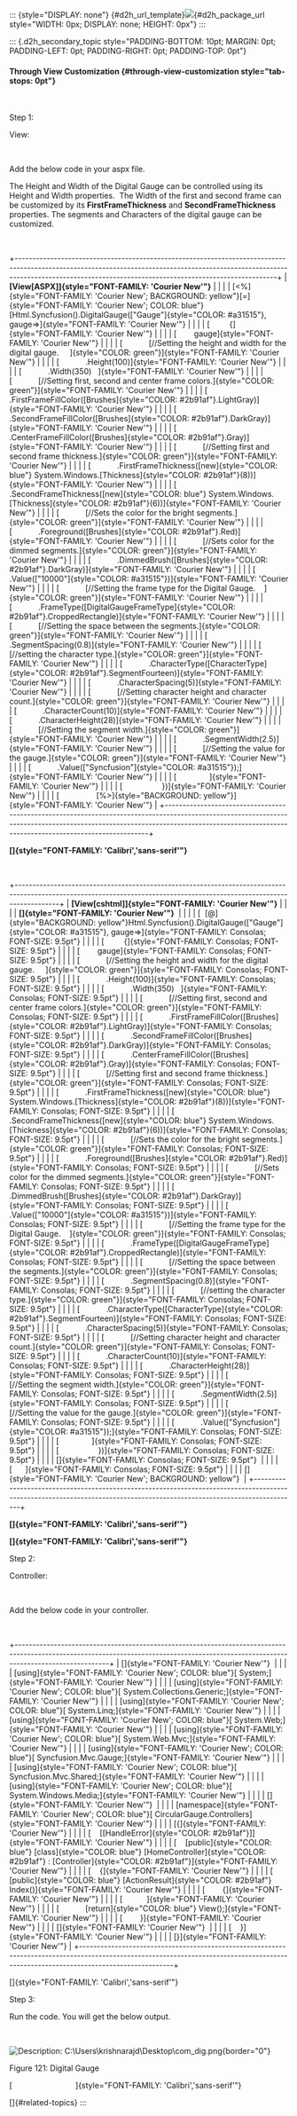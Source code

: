 ::: {style="DISPLAY: none"}
[](ms-xhelp:///?Id=d2h_url_template){#d2h_url_template}![](!package_url!){#d2h_package_url style="WIDTH: 0px; DISPLAY: none; HEIGHT: 0px"}
:::

::: {.d2h_secondary_topic style="PADDING-BOTTOM: 10pt; MARGIN: 0pt; PADDING-LEFT: 0pt; PADDING-RIGHT: 0pt; PADDING-TOP: 0pt"}
#### Through View Customization {#through-view-customization style="tab-stops: 0pt"}

 

Step 1:

View:

 

Add the below code in your aspx file.

The Height and Width of the Digital Gauge can be controlled using its Height and Width properties.  The Width of the first and second frame can be customized by its **FirstFrameThickness** and **SecondFrameThickness** properties. The segments and Characters of the digital gauge can be customized.

 

+-------------------------------------------------------------------------------------------------------------------------------------------------------------------------------------------------------------------------------------+
| **[View\[ASPX\]]{style="FONT-FAMILY: 'Courier New'"}**                                                                                                                                                                              |
|                                                                                                                                                                                                                                     |
| [\<%]{style="FONT-FAMILY: 'Courier New'; BACKGROUND: yellow"}[=]{style="FONT-FAMILY: 'Courier New'; COLOR: blue"}[Html.Syncfusion().DigitalGauge([\"Gauge\"]{style="COLOR: #a31515"}, gauge=\>]{style="FONT-FAMILY: 'Courier New'"} |
|                                                                                                                                                                                                                                     |
| [         {]{style="FONT-FAMILY: 'Courier New'"}                                                                                                                                                                                    |
|                                                                                                                                                                                                                                     |
| [        gauge]{style="FONT-FAMILY: 'Courier New'"}                                                                                                                                                                                 |
|                                                                                                                                                                                                                                     |
| [            [//Setting the height and width for the digital gauge.     ]{style="COLOR: green"}]{style="FONT-FAMILY: 'Courier New'"}                                                                                                |
|                                                                                                                                                                                                                                     |
| [            .Height(100)]{style="FONT-FAMILY: 'Courier New'"}                                                                                                                                                                      |
|                                                                                                                                                                                                                                     |
| [            .Width(350)   ]{style="FONT-FAMILY: 'Courier New'"}                                                                                                                                                                    |
|                                                                                                                                                                                                                                     |
| [            [//Setting first, second and center frame colors.]{style="COLOR: green"}]{style="FONT-FAMILY: 'Courier New'"}                                                                                                          |
|                                                                                                                                                                                                                                     |
| [            .FirstFrameFillColor([Brushes]{style="COLOR: #2b91af"}.LightGray)]{style="FONT-FAMILY: 'Courier New'"}                                                                                                                 |
|                                                                                                                                                                                                                                     |
| [            .SecondFrameFillColor([Brushes]{style="COLOR: #2b91af"}.DarkGray)]{style="FONT-FAMILY: 'Courier New'"}                                                                                                                 |
|                                                                                                                                                                                                                                     |
| [            .CenterFrameFillColor([Brushes]{style="COLOR: #2b91af"}.Gray)]{style="FONT-FAMILY: 'Courier New'"}                                                                                                                     |
|                                                                                                                                                                                                                                     |
| [            [//Setting first and second frame thickness.]{style="COLOR: green"}]{style="FONT-FAMILY: 'Courier New'"}                                                                                                               |
|                                                                                                                                                                                                                                     |
| [            .FirstFrameThickness([new]{style="COLOR: blue"} System.Windows.[Thickness]{style="COLOR: #2b91af"}(8))]{style="FONT-FAMILY: 'Courier New'"}                                                                            |
|                                                                                                                                                                                                                                     |
| [            .SecondFrameThickness([new]{style="COLOR: blue"} System.Windows.[Thickness]{style="COLOR: #2b91af"}(6))]{style="FONT-FAMILY: 'Courier New'"}                                                                           |
|                                                                                                                                                                                                                                     |
| [            [//Sets the color for the bright segments.]{style="COLOR: green"}]{style="FONT-FAMILY: 'Courier New'"}                                                                                                                 |
|                                                                                                                                                                                                                                     |
| [            .Foreground([Brushes]{style="COLOR: #2b91af"}.Red)]{style="FONT-FAMILY: 'Courier New'"}                                                                                                                                |
|                                                                                                                                                                                                                                     |
| [            [//Sets color for the dimmed segments.]{style="COLOR: green"}]{style="FONT-FAMILY: 'Courier New'"}                                                                                                                     |
|                                                                                                                                                                                                                                     |
| [            .DimmedBrush([Brushes]{style="COLOR: #2b91af"}.DarkGray)]{style="FONT-FAMILY: 'Courier New'"}                                                                                                                          |
|                                                                                                                                                                                                                                     |
| [            .Value([\"10000\"]{style="COLOR: #a31515"})]{style="FONT-FAMILY: 'Courier New'"}                                                                                                                                       |
|                                                                                                                                                                                                                                     |
| [            [//Setting the frame type for the Digital Gauge.    ]{style="COLOR: green"}]{style="FONT-FAMILY: 'Courier New'"}                                                                                                       |
|                                                                                                                                                                                                                                     |
| [            .FrameType([DigitalGaugeFrameType]{style="COLOR: #2b91af"}.CroppedRectangle)]{style="FONT-FAMILY: 'Courier New'"}                                                                                                      |
|                                                                                                                                                                                                                                     |
| [            [//Setting the space between the segments.]{style="COLOR: green"}]{style="FONT-FAMILY: 'Courier New'"}                                                                                                                 |
|                                                                                                                                                                                                                                     |
| [            .SegmentSpacing(0.8)]{style="FONT-FAMILY: 'Courier New'"}                                                                                                                                                              |
|                                                                                                                                                                                                                                     |
| [            [//setting the character type.]{style="COLOR: green"}]{style="FONT-FAMILY: 'Courier New'"}                                                                                                                             |
|                                                                                                                                                                                                                                     |
| [            .CharacterType([CharacterType]{style="COLOR: #2b91af"}.SegmentFourteen)]{style="FONT-FAMILY: 'Courier New'"}                                                                                                           |
|                                                                                                                                                                                                                                     |
| [            .CharacterSpacing(5)]{style="FONT-FAMILY: 'Courier New'"}                                                                                                                                                              |
|                                                                                                                                                                                                                                     |
| [            [//Setting character height and character count.]{style="COLOR: green"}]{style="FONT-FAMILY: 'Courier New'"}                                                                                                           |
|                                                                                                                                                                                                                                     |
| [            .CharacterCount(10)]{style="FONT-FAMILY: 'Courier New'"}                                                                                                                                                               |
|                                                                                                                                                                                                                                     |
| [            .CharacterHeight(28)]{style="FONT-FAMILY: 'Courier New'"}                                                                                                                                                              |
|                                                                                                                                                                                                                                     |
| [            [//Setting the segment width.]{style="COLOR: green"}]{style="FONT-FAMILY: 'Courier New'"}                                                                                                                              |
|                                                                                                                                                                                                                                     |
| [            .SegmentWidth(2.5)]{style="FONT-FAMILY: 'Courier New'"}                                                                                                                                                                |
|                                                                                                                                                                                                                                     |
| [            [//Setting the value for the gauge.]{style="COLOR: green"}]{style="FONT-FAMILY: 'Courier New'"}                                                                                                                        |
|                                                                                                                                                                                                                                     |
| [            .Value([\"Syncfusion\"]{style="COLOR: #a31515"});]{style="FONT-FAMILY: 'Courier New'"}                                                                                                                                 |
|                                                                                                                                                                                                                                     |
| [               ]{style="FONT-FAMILY: 'Courier New'"}                                                                                                                                                                               |
|                                                                                                                                                                                                                                     |
| [                  })]{style="FONT-FAMILY: 'Courier New'"}                                                                                                                                                                          |
|                                                                                                                                                                                                                                     |
| [                 [%\>]{style="BACKGROUND: yellow"}]{style="FONT-FAMILY: 'Courier New'"}                                                                                                                                            |
+-------------------------------------------------------------------------------------------------------------------------------------------------------------------------------------------------------------------------------------+

**[]{style="FONT-FAMILY: 'Calibri','sans-serif'"}** 

 

+------------------------------------------------------------------------------------------------------------------------------------------------------------------------+
| **[View\[cshtml\]]{style="FONT-FAMILY: 'Courier New'"}**                                                                                                               |
|                                                                                                                                                                        |
| **[]{style="FONT-FAMILY: 'Courier New'"}**                                                                                                                             |
|                                                                                                                                                                        |
| [  [@]{style="BACKGROUND: yellow"}Html.Syncfusion().DigitalGauge([\"Gauge\"]{style="COLOR: #a31515"}, gauge=\>]{style="FONT-FAMILY: Consolas; FONT-SIZE: 9.5pt"}       |
|                                                                                                                                                                        |
| [         {]{style="FONT-FAMILY: Consolas; FONT-SIZE: 9.5pt"}                                                                                                          |
|                                                                                                                                                                        |
| [        gauge]{style="FONT-FAMILY: Consolas; FONT-SIZE: 9.5pt"}                                                                                                       |
|                                                                                                                                                                        |
| [            [//Setting the height and width for the digital gauge.     ]{style="COLOR: green"}]{style="FONT-FAMILY: Consolas; FONT-SIZE: 9.5pt"}                      |
|                                                                                                                                                                        |
| [            .Height(100)]{style="FONT-FAMILY: Consolas; FONT-SIZE: 9.5pt"}                                                                                            |
|                                                                                                                                                                        |
| [            .Width(350)   ]{style="FONT-FAMILY: Consolas; FONT-SIZE: 9.5pt"}                                                                                          |
|                                                                                                                                                                        |
| [            [//Setting first, second and center frame colors.]{style="COLOR: green"}]{style="FONT-FAMILY: Consolas; FONT-SIZE: 9.5pt"}                                |
|                                                                                                                                                                        |
| [            .FirstFrameFillColor([Brushes]{style="COLOR: #2b91af"}.LightGray)]{style="FONT-FAMILY: Consolas; FONT-SIZE: 9.5pt"}                                       |
|                                                                                                                                                                        |
| [            .SecondFrameFillColor([Brushes]{style="COLOR: #2b91af"}.DarkGray)]{style="FONT-FAMILY: Consolas; FONT-SIZE: 9.5pt"}                                       |
|                                                                                                                                                                        |
| [            .CenterFrameFillColor([Brushes]{style="COLOR: #2b91af"}.Gray)]{style="FONT-FAMILY: Consolas; FONT-SIZE: 9.5pt"}                                           |
|                                                                                                                                                                        |
| [            [//Setting first and second frame thickness.]{style="COLOR: green"}]{style="FONT-FAMILY: Consolas; FONT-SIZE: 9.5pt"}                                     |
|                                                                                                                                                                        |
| [            .FirstFrameThickness([new]{style="COLOR: blue"} System.Windows.[Thickness]{style="COLOR: #2b91af"}(8))]{style="FONT-FAMILY: Consolas; FONT-SIZE: 9.5pt"}  |
|                                                                                                                                                                        |
| [            .SecondFrameThickness([new]{style="COLOR: blue"} System.Windows.[Thickness]{style="COLOR: #2b91af"}(6))]{style="FONT-FAMILY: Consolas; FONT-SIZE: 9.5pt"} |
|                                                                                                                                                                        |
| [            [//Sets the color for the bright segments.]{style="COLOR: green"}]{style="FONT-FAMILY: Consolas; FONT-SIZE: 9.5pt"}                                       |
|                                                                                                                                                                        |
| [            .Foreground([Brushes]{style="COLOR: #2b91af"}.Red)]{style="FONT-FAMILY: Consolas; FONT-SIZE: 9.5pt"}                                                      |
|                                                                                                                                                                        |
| [            [//Sets color for the dimmed segments.]{style="COLOR: green"}]{style="FONT-FAMILY: Consolas; FONT-SIZE: 9.5pt"}                                           |
|                                                                                                                                                                        |
| [            .DimmedBrush([Brushes]{style="COLOR: #2b91af"}.DarkGray)]{style="FONT-FAMILY: Consolas; FONT-SIZE: 9.5pt"}                                                |
|                                                                                                                                                                        |
| [            .Value([\"10000\"]{style="COLOR: #a31515"})]{style="FONT-FAMILY: Consolas; FONT-SIZE: 9.5pt"}                                                             |
|                                                                                                                                                                        |
| [            [//Setting the frame type for the Digital Gauge.    ]{style="COLOR: green"}]{style="FONT-FAMILY: Consolas; FONT-SIZE: 9.5pt"}                             |
|                                                                                                                                                                        |
| [            .FrameType([DigitalGaugeFrameType]{style="COLOR: #2b91af"}.CroppedRectangle)]{style="FONT-FAMILY: Consolas; FONT-SIZE: 9.5pt"}                            |
|                                                                                                                                                                        |
| [            [//Setting the space between the segments.]{style="COLOR: green"}]{style="FONT-FAMILY: Consolas; FONT-SIZE: 9.5pt"}                                       |
|                                                                                                                                                                        |
| [            .SegmentSpacing(0.8)]{style="FONT-FAMILY: Consolas; FONT-SIZE: 9.5pt"}                                                                                    |
|                                                                                                                                                                        |
| [            [//setting the character type.]{style="COLOR: green"}]{style="FONT-FAMILY: Consolas; FONT-SIZE: 9.5pt"}                                                   |
|                                                                                                                                                                        |
| [            .CharacterType([CharacterType]{style="COLOR: #2b91af"}.SegmentFourteen)]{style="FONT-FAMILY: Consolas; FONT-SIZE: 9.5pt"}                                 |
|                                                                                                                                                                        |
| [            .CharacterSpacing(5)]{style="FONT-FAMILY: Consolas; FONT-SIZE: 9.5pt"}                                                                                    |
|                                                                                                                                                                        |
| [            [//Setting character height and character count.]{style="COLOR: green"}]{style="FONT-FAMILY: Consolas; FONT-SIZE: 9.5pt"}                                 |
|                                                                                                                                                                        |
| [            .CharacterCount(10)]{style="FONT-FAMILY: Consolas; FONT-SIZE: 9.5pt"}                                                                                     |
|                                                                                                                                                                        |
| [            .CharacterHeight(28)]{style="FONT-FAMILY: Consolas; FONT-SIZE: 9.5pt"}                                                                                    |
|                                                                                                                                                                        |
| [            [//Setting the segment width.]{style="COLOR: green"}]{style="FONT-FAMILY: Consolas; FONT-SIZE: 9.5pt"}                                                    |
|                                                                                                                                                                        |
| [            .SegmentWidth(2.5)]{style="FONT-FAMILY: Consolas; FONT-SIZE: 9.5pt"}                                                                                      |
|                                                                                                                                                                        |
| [            [//Setting the value for the gauge.]{style="COLOR: green"}]{style="FONT-FAMILY: Consolas; FONT-SIZE: 9.5pt"}                                              |
|                                                                                                                                                                        |
| [            .Value([\"Syncfusion\"]{style="COLOR: #a31515"});]{style="FONT-FAMILY: Consolas; FONT-SIZE: 9.5pt"}                                                       |
|                                                                                                                                                                        |
| [               ]{style="FONT-FAMILY: Consolas; FONT-SIZE: 9.5pt"}                                                                                                     |
|                                                                                                                                                                        |
| [                  })]{style="FONT-FAMILY: Consolas; FONT-SIZE: 9.5pt"}                                                                                                |
|                                                                                                                                                                        |
| []{style="FONT-FAMILY: Consolas; FONT-SIZE: 9.5pt"}                                                                                                                    |
|                                                                                                                                                                        |
| [      ]{style="FONT-FAMILY: Consolas; FONT-SIZE: 9.5pt"}                                                                                                              |
|                                                                                                                                                                        |
| []{style="FONT-FAMILY: 'Courier New'; BACKGROUND: yellow"}                                                                                                             |
+------------------------------------------------------------------------------------------------------------------------------------------------------------------------+

**[]{style="FONT-FAMILY: 'Calibri','sans-serif'"}** 

**[]{style="FONT-FAMILY: 'Calibri','sans-serif'"}** 

Step 2:

Controller:

 

Add the below code in your controller.

 

+--------------------------------------------------------------------------------------------------------------------------------------------------------------------------------------+
| []{style="FONT-FAMILY: 'Courier New'"}                                                                                                                                               |
|                                                                                                                                                                                      |
| [using]{style="FONT-FAMILY: 'Courier New'; COLOR: blue"}[ System;]{style="FONT-FAMILY: 'Courier New'"}                                                                               |
|                                                                                                                                                                                      |
| [using]{style="FONT-FAMILY: 'Courier New'; COLOR: blue"}[ System.Collections.Generic;]{style="FONT-FAMILY: 'Courier New'"}                                                           |
|                                                                                                                                                                                      |
| [using]{style="FONT-FAMILY: 'Courier New'; COLOR: blue"}[ System.Linq;]{style="FONT-FAMILY: 'Courier New'"}                                                                          |
|                                                                                                                                                                                      |
| [using]{style="FONT-FAMILY: 'Courier New'; COLOR: blue"}[ System.Web;]{style="FONT-FAMILY: 'Courier New'"}                                                                           |
|                                                                                                                                                                                      |
| [using]{style="FONT-FAMILY: 'Courier New'; COLOR: blue"}[ System.Web.Mvc;]{style="FONT-FAMILY: 'Courier New'"}                                                                       |
|                                                                                                                                                                                      |
| [using]{style="FONT-FAMILY: 'Courier New'; COLOR: blue"}[ Syncfusion.Mvc.Gauge;]{style="FONT-FAMILY: 'Courier New'"}                                                                 |
|                                                                                                                                                                                      |
| [using]{style="FONT-FAMILY: 'Courier New'; COLOR: blue"}[ Syncfusion.Mvc.Shared;]{style="FONT-FAMILY: 'Courier New'"}                                                                |
|                                                                                                                                                                                      |
| [using]{style="FONT-FAMILY: 'Courier New'; COLOR: blue"}[ System.Windows.Media;]{style="FONT-FAMILY: 'Courier New'"}                                                                 |
|                                                                                                                                                                                      |
| []{style="FONT-FAMILY: 'Courier New'"}                                                                                                                                               |
|                                                                                                                                                                                      |
| [namespace]{style="FONT-FAMILY: 'Courier New'; COLOR: blue"}[ CircularGauge.Controllers]{style="FONT-FAMILY: 'Courier New'"}                                                         |
|                                                                                                                                                                                      |
| [{]{style="FONT-FAMILY: 'Courier New'"}                                                                                                                                              |
|                                                                                                                                                                                      |
| [    \[[HandleError]{style="COLOR: #2b91af"}\]]{style="FONT-FAMILY: 'Courier New'"}                                                                                                  |
|                                                                                                                                                                                      |
| [    [public]{style="COLOR: blue"} [class]{style="COLOR: blue"} [HomeController]{style="COLOR: #2b91af"} : [Controller]{style="COLOR: #2b91af"}]{style="FONT-FAMILY: 'Courier New'"} |
|                                                                                                                                                                                      |
| [    {]{style="FONT-FAMILY: 'Courier New'"}                                                                                                                                          |
|                                                                                                                                                                                      |
| [        [public]{style="COLOR: blue"} [ActionResult]{style="COLOR: #2b91af"} Index()]{style="FONT-FAMILY: 'Courier New'"}                                                           |
|                                                                                                                                                                                      |
| [        {]{style="FONT-FAMILY: 'Courier New'"}                                                                                                                                      |
|                                                                                                                                                                                      |
| [           ]{style="FONT-FAMILY: 'Courier New'"}                                                                                                                                    |
|                                                                                                                                                                                      |
| [            [return]{style="COLOR: blue"} View();]{style="FONT-FAMILY: 'Courier New'"}                                                                                              |
|                                                                                                                                                                                      |
| [        }]{style="FONT-FAMILY: 'Courier New'"}                                                                                                                                      |
|                                                                                                                                                                                      |
| []{style="FONT-FAMILY: 'Courier New'"}                                                                                                                                               |
|                                                                                                                                                                                      |
| [    }]{style="FONT-FAMILY: 'Courier New'"}                                                                                                                                          |
|                                                                                                                                                                                      |
| [}]{style="FONT-FAMILY: 'Courier New'"}                                                                                                                                              |
+--------------------------------------------------------------------------------------------------------------------------------------------------------------------------------------+

[]{style="FONT-FAMILY: 'Calibri','sans-serif'"} 

Step 3:

Run the code. You will get the below output.

 

![Description: C:\\Users\\krishnarajd\\Desktop\\com_dig.png](ImagesExt/image57_105.png){border="0"}

Figure 121: Digital Gauge

[                             ]{style="FONT-FAMILY: 'Calibri','sans-serif'"}

[]{#related-topics}
:::
